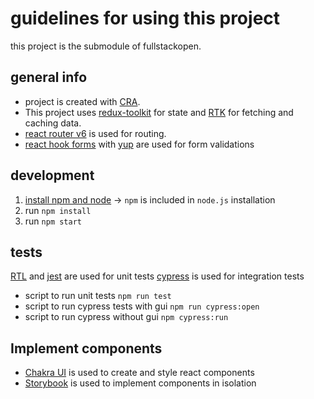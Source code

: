 # guidelines for using this project

this project is the submodule of fullstackopen.

## general info

- project is created with [CRA](https://create-react-app.dev/).
- This project uses [redux-toolkit](https://redux-toolkit.js.org/) for state and
  [RTK](https://redux-toolkit.js.org/rtk-query/overview) for fetching and caching data.
- [react router v6](https://reactrouter.com/docs/en/v6/getting-started/overview) is used for routing.
- [react hook forms](https://react-hook-form.com/) with [yup](https://www.npmjs.com/package/yup) are used for form validations

## development

1. [install npm and node](https://nodejs.org/en/download/) -> `npm` is included in `node.js` installation
2. run `npm install`
3. run `npm start`

## tests

[RTL](https://testing-library.com/docs/react-testing-library/intro/) and [jest](https://jestjs.io/) are used for unit tests
[cypress](https://www.cypress.io/) is used for integration tests

- script to run unit tests `npm run test`
- script to run cypress tests with gui `npm run cypress:open`
- script to run cypress without gui `npm cypress:run`

## Implement components

- [Chakra UI](https://chakra-ui.com/) is used to create and style react components
- [Storybook](https://storybook.js.org/) is used to implement components in isolation
